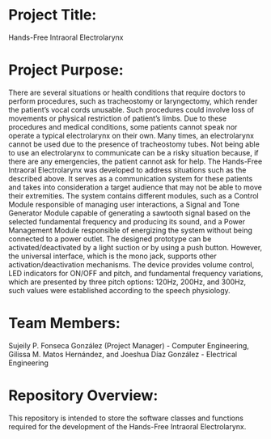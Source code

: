 # Project Title: 
Hands-Free Intraoral Electrolarynx 

# Project Purpose: 
There are several situations or health conditions that require doctors to perform procedures, such as tracheostomy or laryngectomy, which render the patient’s vocal cords unusable.  Such procedures could involve loss of movements or physical restriction of patient’s limbs.  Due to these procedures and medical conditions, some patients cannot speak nor operate a typical electrolarynx on their own.  Many times, an electrolarynx cannot be used due to the presence of tracheostomy tubes.  Not being able to use an electrolarynx to communicate can be a risky situation because, if there are any emergencies, the patient cannot ask for help.  The Hands-Free Intraoral Electrolarynx was developed to address situations such as the described above.  It serves as a communication system for these patients and takes into consideration a target audience that may not be able to move their extremities.  The system contains different modules, such as a Control Module responsible of managing user interactions, a Signal and Tone Generator Module capable of generating a sawtooth signal based on the selected fundamental frequency and producing its sound, and a Power Management Module responsible of energizing the system without being connected to a power outlet.  The designed prototype can be activated/deactivated by a light suction or by using a push button.  However, the universal interface, which is the mono jack, supports other activation/deactivation mechanisms.  The device provides volume control, LED indicators for ON/OFF and pitch, and fundamental frequency variations, which are presented by three pitch options: 120Hz, 200Hz, and 300Hz, such values were established according to the speech physiology.  

# Team Members:
Sujeily P. Fonseca González (Project Manager) - Computer Engineering, Gilissa M. Matos Hernández, and Joeshua Díaz González - Electrical Engineering

# Repository Overview:
This repository is intended to store the software classes and functions required for the development of the Hands-Free Intraoral Electrolarynx. 
